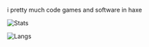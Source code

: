 i pretty much code games and software in haxe

![Stats](https://ghstats.stilic.ml/api?username=vidyagirl&hide_title=true&theme=synthwave)

![Langs](https://github-readme-stats.vercel.app/api/top-langs/?username=vidyagirl&layout=compact&theme=synthwave)
